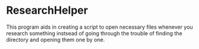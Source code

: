 # ResearchHelper
This program aids in creating a script to open necessary files whenever you research something instsead of going through the trouble of finding the directory and opening them one by one.
